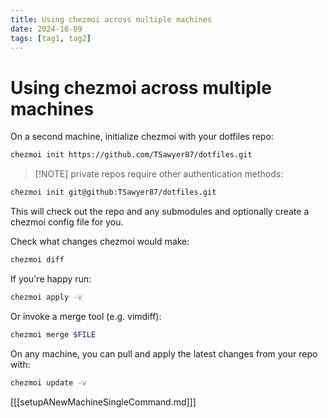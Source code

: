 ```yaml
---
title: Using chezmoi across multiple machines
date: 2024-10-09
tags: [tag1, tag2]
---
```


# Using chezmoi across multiple machines

On a second machine, initialize chezmoi with your dotfiles repo:

```bash
chezmoi init https://github.com/TSawyer87/dotfiles.git
```

> [!NOTE] private repos require other authentication methods:

```bash
chezmoi init git@github:TSawyer87/dotfiles.git
```

This will check out the repo and any submodules and optionally create a chezmoi
config file for you.

Check what changes chezmoi would make:

```bash
chezmoi diff
```

If you're happy run:

```bash
chezmoi apply -v
```

Or invoke a merge tool (e.g. vimdiff):

```bash
chezmoi merge $FILE
```

On any machine, you can pull and apply the latest changes from your repo with:

```bash
chezmoi update -v
```

[[[setupANewMachineSingleCommand.md]]]
